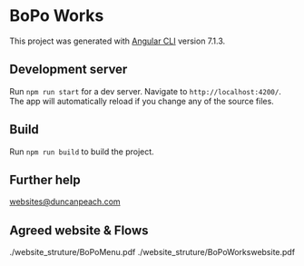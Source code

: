 # BoPo Works

This project was generated with [Angular CLI](https://github.com/angular/angular-cli) version 7.1.3.

## Development server

Run `npm run start` for a dev server. Navigate to `http://localhost:4200/`. The app will automatically reload if you change any of the source files.


## Build

Run `npm run build` to build the project.


## Further help

websites@duncanpeach.com

## Agreed website & Flows

./website_struture/BoPoMenu.pdf
./website_struture/BoPoWorkswebsite.pdf
